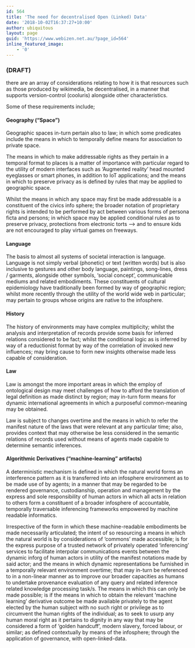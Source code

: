```yaml
---
id: 564
title: 'The need for decentralised Open (Linked) Data'
date: '2018-10-02T16:37:27+10:00'
author: ubiquitous
layout: page
guid: 'https://www.webizen.net.au/?page_id=564'
inline_featured_image:
    - '0'
---
```


### (DRAFT)

there are an array of considerations relating to how it is that resources such as those produced by wikimedia, be decentralised, in a manner that supports version-control (cooluris) alongside other characteristics.

Some of these requirements include;

#### **Geography (“Space”)**

<span style="font-weight: 400;">Geographic spaces in-turn pertain also to law; in which some predicates include the means in which to temporally define means for association to private space.</span>

<span style="font-weight: 400;">The means in which to make addressable rights as they pertain in a temporal format to places is a matter of importance with particular regard to the utility of modern interfaces such as ‘Augmented reality’ head mounted eyeglasses or smart phones, in addition to IoT applications; and the means in which to preserve privacy as is defined by rules that may be applied to geographic space. </span>

<span style="font-weight: 400;">Whilst the means in which any space may first be made addressable is a constituent of the civics info sphere; the broader notation of proprietary rights is intended to be performed by act between various forms of persona ficta and persons; in which space may be applied conditional rules as to preserve privacy, protections from electronic torts —&gt; and to ensure kids are not encouraged to play virtual games on freeways.</span>

#### **Language**

<span style="font-weight: 400;">The basis to almost all systems of societal interaction is language. Language is not simply verbal (phonetic) or text (written words) but is also inclusive to gestures and other body language, paintings, song-lines, dress / garments, alongside other symbols, ‘social concept’, communicable mediums and related embodiments. These constituents of cultural epidemiology have traditionally been formed by way of geographic region; whilst more recently through the utility of the world wide web in particular; may pertain to groups whose origins are native to the infosphere.</span>

#### **History**

<span style="font-weight: 400;">The history of environments may have complex multiplicity; whilst the analysis and interpretation of records provide some basis for inferred relations considered to be fact; whilst the conditional logic as is inferred by way of a reductionist format by way of the correlation of invoked new influences; may bring cause to form new insights otherwise made less capable of consideration. </span>

#### **Law**

<span style="font-weight: 400;">Law is amongst the more important areas in which the employ of ontological design may meet challenges of how to afford the translation of legal definition as made distinct by region; may in-turn form means for dynamic international agreements in which a purposeful common-meaning may be obtained. </span>

<span style="font-weight: 400;">Law is subject to changes overtime and the means in which to refer the manifest nature of the laws that were relevant at any particular time; also, provides context that may otherwise be less considered in the semantic relations of records used without means of agents made capable to determine semantic inferences.</span>

#### **Algorithmic Derivatives (“machine-learning” artifacts)**

<span style="font-weight: 400;">A deterministic mechanism is defined in which the natural world forms an interference pattern as it is transferred into an infosphere environment as to be made use of by agents; in a manner that may be regarded to be rendered governance, custodianship, operation and management by the express and sole responsibility of human actors in which all acts in relation to others form a constituent of a broader infosphere of accountable, temporally traversable inferencing frameworks empowered by machine readable informatics.</span>

<span style="font-weight: 400;">Irrespective of the form in which these machine-readable embodiments be made necessarily articulated; the intent of so resourcing a means in which the natural world is by considerations of ‘commons’ made accessible; is for the express purpose of a trusted network of privately operated ‘inferencing’ services to facilitate interpolar communications events between the dynamic inforg of human actors in utility of the manifest notations made by said actor; and the means in which dynamic representations be furnished in a temporally relevant environment overtime; that may in-turn be referenced to in a non-linear manner as to improve our broader capacities as humans to undertake provenance evaluation of any query and related inference related knowledge processing task/s. The means in which this can only be made possible; is if the means in which to obtain the relevant ‘machine learning’ derivative outcome be made available privately to the agent elected by the human subject with no such right or privilege as to circumvent the human rights of the individual; as to seek to usurp any human moral right as it pertains to dignity in any way that may be considered a form of ‘golden handcuff’, modern slavery, forced labour, or similar; as defined contextually by means of the infosphere; through the application of governance, with open-linked-data.</span>